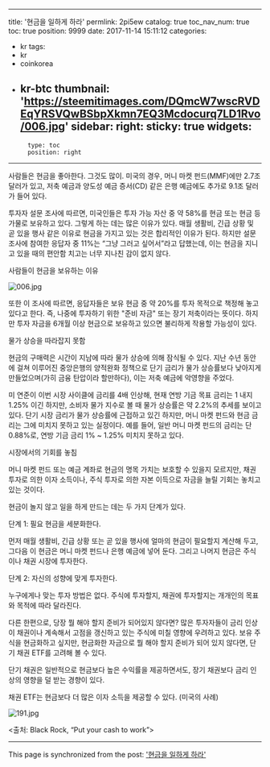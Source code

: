 
---
title: '현금을 일하게 하라'
permlink: 2pi5ew
catalog: true
toc_nav_num: true
toc: true
position: 9999
date: 2017-11-14 15:11:12
categories:
- kr
tags:
- kr
- coinkorea
- kr-btc
thumbnail: 'https://steemitimages.com/DQmcW7wscRVDEqYRSVQwBSbpXkmn7EQ3Mcdocurq7LD1Rvo/006.jpg'
sidebar:
    right:
        sticky: true
widgets:
    -
        type: toc
        position: right
---


사람들은 현금을 좋아한다. 그것도 많이. 미국의 경우, 머니 마켓 펀드(MMF)에만 2.7조 달러가 있고, 저축 예금과 양도성 예금 증서(CD) 같은 은행 예금에도 추가로 9.1조 달러가 들어 있다. 
  
투자자 설문 조사에 따르면, 미국인들은 투자 가능 자산 중 약 58%를 현금 또는 현금 등가물로 보유하고 있다. 그렇게 하는 데는 많은 이유가 있다. 매월 생활비, 긴급 상황 및 곧 있을 행사 같은 이유로 현금을 가지고 있는 것은 합리적인 이유가 된다. 하지만 설문 조사에 참여한 응답자 중 11%는 “그냥 그러고 싶어서”라고 답했는데, 이는 현금을 지니고 있을 때의 편안함 치고는 너무 지나친 감이 없지 않다. 
  
사람들이 현금을 보유하는 이유   

![006.jpg](https://steemitimages.com/DQmcW7wscRVDEqYRSVQwBSbpXkmn7EQ3Mcdocurq7LD1Rvo/006.jpg)

또한 이 조사에 따르면, 응답자들은 보유 현금 중 약 20%를 투자 목적으로 책정해 놓고 있다고 한다. 즉, 나중에 투자하기 위한 "준비 자금" 또는 장기 저축이라는 뜻이다. 하지만 투자 자금을 6개월 이상 현금으로 보유하고 있으면 불리하게 작용할 가능성이 있다. 
  
물가 상승을 따라잡지 못함
  
현금의 구매력은 시간이 지남에 따라 물가 상승에 의해 잠식될 수 있다. 지난 수년 동안에 걸쳐 이루어진 중앙은행의 양적완화 정책으로 단기 금리가 물가 상승률보다 낮아지게 만들었으며(가히 금융 탄압이라 할만하다), 이는 저축 예금에 악영향을 주었다. 
  
미 연준이 이번 시장 사이클에 금리를 4배 인상해, 현재 연방 기금 목표 금리는 1 내지 1.25% 이긴 하지만, 소비자 물가 지수로 볼 때 물가 상승률은 약 2.2%의 추세를 보이고 있다. 단기 시장 금리가 물가 상승률에 근접하고 있긴 하지만, 머니 마켓 펀드와 현금 금리는 그에 미치지 못하고 있는 실정이다. 예를 들어, 일반 머니 마켓 펀드의 금리는 단 0.88%로, 연방 기금 금리 1% ~ 1.25% 미치지 못하고 있다.
  
시장에서의 기회를 놓침
  
머니 마켓 펀드 또는 예금 계좌로 현금의 명목 가치는 보호할 수 있을지 모르지만, 채권 투자로 의한 이자 소득이나, 주식 투자로 의한 자본 이득으로 자금을 늘릴 기회는 놓치고 있는 것이다. 
  
현금이 놀지 않고 일을 하게 만드는 데는 두 가지 단계가 있다.
  
단계 1: 필요 현금을 세분화한다.
  
먼저 매월 생활비, 긴급 상황 또는 곧 있을 행사에 얼마의 현금이 필요할지 계산해 두고, 그다음 이 현금은 머니 마켓 펀드나 은행 예금에 넣어 둔다. 그리고 나머지 현금은 주식이나 채권 시장에 투자한다. 
  
단계 2: 자신의 성향에 맞게 투자한다.
  
누구에게나 맞는 투자 방법은 없다. 주식에 투자할지, 채권에 투자할지는 개개인의 목표와 목적에 따라 달라진다. 
  
다른 한편으로, 당장 뭘 해야 할지 준비가 되어있지 않다면? 많은 투자자들이 금리 인상이 채권이나 계속해서 고점을 갱신하고 있는 주식에 미칠 영향에 우려하고 있다. 보유 주식을 현금화하고 싶지만, 현금화한 자금으로 뭘 해야 할지 준비가 되어 있지 않다면, 단기 채권 ETF를 고려해 볼 수 있다. 
  
단기 채권은 일반적으로 현금보다 높은 수익률을 제공하면서도, 장기 채권보다 금리 인상의 영향을 덜 받는 경향이 있다.
  
채권 ETF는 현금보다 더 많은 이자 소득을 제공할 수 있다. (미국의 사례)

![191.jpg](https://steemitimages.com/DQmP9NkC8bUctpDCyYA9ccZDHFeWMrrG17d2cSzyxLWDA7U/191.jpg)
  
<출처: Black Rock, “Put your cash to work”>

- - -

This page is synchronized from the post: ['현금을 일하게 하라'](https://steemit.com/@pius.pius/2pi5ew)
